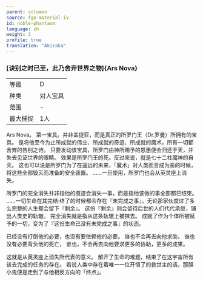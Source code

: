 ```yaml
---
parent: solomon
source: fgo-material-iv
id: noble-phantasm
language: zh
weight: 3
profile: true
translation: "Akiraka"
---
```


### [诀别之时已至，此乃舍弃世界之物]{Ars Nova}

<table>
  <tr><td>等级</td><td>D</td></tr>
  <tr><td>种类</td><td>对人宝具</td></tr>
  <tr><td>范围</td><td>-</td></tr>
  <tr><td>最大捕捉</td><td>1人</td></tr>
</table>

Ars Nova。
第一宝具。并非盖提亚，而是真正的所罗门王（Dr.罗曼）所拥有的宝具。
是将他至今为止所成就的伟业、所成就的奇迹、所成就的魔术，所有一切都舍弃的告别之诗。
只要发动该宝具，所罗门由神所赐予的恩惠便会归还于天，并失去见证世界的眼睛。
效果是所罗门王的死。反过来说，就是七十二柱魔神的自灭。
这也可以说是所罗门为了在遥远的未来，「魔术」对人类而言成为恶的时候，将这些全部毁灭而准备的安全装置。
……一旦使用，所罗门也会从英灵座上消失。

所罗门的完全消失并非指他的痕迹会消失一事，而是指他该做的事全部都已结束。
……一切生命在其完结·终了的时候都会存在『未完成之事』。无论那家伙度过了多么完整的人生都会留下『剩余』。
这份『剩余』则会留待后世的人们代代承继，铺出人类史的轨辙。
完全消失就是指从这条轨辙上被抹去。
成就了作为个体所被赋予的一切，变为了『这份生命已没有未完成之事』的状态。

已经没有打倒他的必要，也没有要依赖他的必要。
谁也不会再去向他求助，
谁也没有必要背负他的死亡，
谁也，不会再去向他要求更多的协助，更多的成果。

这就是从英灵座上消失所代表的意义。
解开了生命的难题，结束了在这宇宙所有该去完成的任务的存在。
若说人类中存在着唯一一位开悟了的救世主的话，那胆小鬼便是走到了与他相反方向的「终点」。
